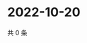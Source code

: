 # 2022-10-20

共 0 条

<!-- BEGIN WEIBO -->
<!-- 最后更新时间 Thu Oct 20 2022 03:25:11 GMT+0800 (China Standard Time) -->

<!-- END WEIBO -->
